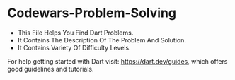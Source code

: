 # Codewars-Problem-Solving

- This File Helps You Find Dart Problems. 
- It Contains The Description Of The Problem And Solution.
- It Contains Variety Of Difficulty Levels.

For help getting started with Dart visit:
https://dart.dev/guides, which offers good guidelines and tutorials. 
